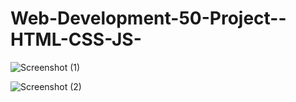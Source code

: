 # Web-Development-50-Project--HTML-CSS-JS-

![Screenshot (1)](https://user-images.githubusercontent.com/67688506/179361416-c4619f5a-dd72-4822-98b2-fed89022ecdb.png)







![Screenshot (2)](https://user-images.githubusercontent.com/67688506/179361444-e681fbf0-6135-47c9-9c06-9c13edeb36a1.png)
